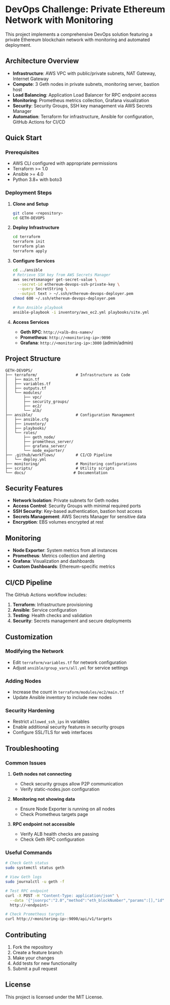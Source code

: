 # DevOps Challenge: Private Ethereum Network with Monitoring

This project implements a comprehensive DevOps solution featuring a private Ethereum blockchain network with monitoring and automated deployment.

## Architecture Overview

- **Infrastructure**: AWS VPC with public/private subnets, NAT Gateway, Internet Gateway
- **Compute**: 3 Geth nodes in private subnets, monitoring server, bastion host
- **Load Balancing**: Application Load Balancer for RPC endpoint access
- **Monitoring**: Prometheus metrics collection, Grafana visualization
- **Security**: Security Groups, SSH key management via AWS Secrets Manager
- **Automation**: Terraform for infrastructure, Ansible for configuration, GitHub Actions for CI/CD

## Quick Start

### Prerequisites

- AWS CLI configured with appropriate permissions
- Terraform >= 1.0
- Ansible >= 4.0
- Python 3.8+ with boto3

### Deployment Steps

1. **Clone and Setup**
   ```bash
   git clone <repository>
   cd GETH-DEVOPS
   ```

2. **Deploy Infrastructure**
   ```bash
   cd terraform
   terraform init
   terraform plan
   terraform apply
   ```

3. **Configure Services**
   ```bash
   cd ../ansible
   # Retrieve SSH key from AWS Secrets Manager
   aws secretsmanager get-secret-value \
     --secret-id ethereum-devops-ssh-private-key \
     --query SecretString \
     --output text > ~/.ssh/ethereum-devops-deployer.pem
   chmod 600 ~/.ssh/ethereum-devops-deployer.pem
   
   # Run Ansible playbook
   ansible-playbook -i inventory/aws_ec2.yml playbooks/site.yml
   ```

4. **Access Services**
   - **Geth RPC**: `http://<alb-dns-name>/`
   - **Prometheus**: `http://<monitoring-ip>:9090`
   - **Grafana**: `http://<monitoring-ip>:3000` (admin/admin)

## Project Structure

```
GETH-DEVOPS/
├── terraform/                 # Infrastructure as Code
│   ├── main.tf
│   ├── variables.tf
│   ├── outputs.tf
│   └── modules/
│       ├── vpc/
│       ├── security_groups/
│       ├── ec2/
│       └── alb/
├── ansible/                   # Configuration Management
│   ├── ansible.cfg
│   ├── inventory/
│   ├── playbooks/
│   └── roles/
│       ├── geth_node/
│       ├── prometheus_server/
│       ├── grafana_server/
│       └── node_exporter/
├── .github/workflows/         # CI/CD Pipeline
│   └── deploy.yml
├── monitoring/                # Monitoring configurations
├── scripts/                   # Utility scripts
└── docs/                     # Documentation
```

## Security Features

- **Network Isolation**: Private subnets for Geth nodes
- **Access Control**: Security Groups with minimal required ports
- **SSH Security**: Key-based authentication, bastion host access
- **Secrets Management**: AWS Secrets Manager for sensitive data
- **Encryption**: EBS volumes encrypted at rest

## Monitoring

- **Node Exporter**: System metrics from all instances
- **Prometheus**: Metrics collection and alerting
- **Grafana**: Visualization and dashboards
- **Custom Dashboards**: Ethereum-specific metrics

## CI/CD Pipeline

The GitHub Actions workflow includes:
1. **Terraform**: Infrastructure provisioning
2. **Ansible**: Service configuration
3. **Testing**: Health checks and validation
4. **Security**: Secrets management and secure deployments

## Customization

### Modifying the Network

- Edit `terraform/variables.tf` for network configuration
- Adjust `ansible/group_vars/all.yml` for service settings

### Adding Nodes

- Increase the count in `terraform/modules/ec2/main.tf`
- Update Ansible inventory to include new nodes

### Security Hardening

- Restrict `allowed_ssh_ips` in variables
- Enable additional security features in security groups
- Configure SSL/TLS for web interfaces

## Troubleshooting

### Common Issues

1. **Geth nodes not connecting**
   - Check security groups allow P2P communication
   - Verify static-nodes.json configuration

2. **Monitoring not showing data**
   - Ensure Node Exporter is running on all nodes
   - Check Prometheus targets page

3. **RPC endpoint not accessible**
   - Verify ALB health checks are passing
   - Check Geth RPC configuration

### Useful Commands

```bash
# Check Geth status
sudo systemctl status geth

# View Geth logs
sudo journalctl -u geth -f

# Test RPC endpoint
curl -X POST -H "Content-Type: application/json" \
  --data '{"jsonrpc":"2.0","method":"eth_blockNumber","params":[],"id":1}' \
  http://<endpoint>

# Check Prometheus targets
curl http://<monitoring-ip>:9090/api/v1/targets
```

## Contributing

1. Fork the repository
2. Create a feature branch
3. Make your changes
4. Add tests for new functionality
5. Submit a pull request

## License

This project is licensed under the MIT License.
